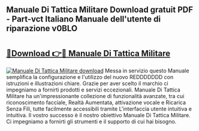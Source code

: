 ## Manuale Di Tattica Militare Download gratuit PDF - Part-vct Italiano Manuale dell'utente di riparazione v0BLO

# <h2><a href="http://dffckak.blite.top/?on=Manuale+Di+Tattica+Militare">🔗Download 👉🔴 Manuale Di Tattica Militare</a></h2>

[![Manuale Di Tattica Militare download](https://i.imgur.com/lujVjoI.png)](http://dffckak.blite.top/?on=Manuale+Di+Tattica+Militare)
Messa in servizio questo Manuale semplifica la configurazione e l'utilizzo del nuovo REDDDDDDD con istruzioni e illustrazioni chiare. Grazie per aver scelto il marchio ci impegniamo a fornirti prodotti e servizi eccezionali. Manuale Di Tattica Militare ha un'impressionante collezione di funzionalità avanzate, tra cui riconoscimento facciale, Realtà Aumentata, attivazione vocale e Ricarica Senza Fili, tutte facilmente accessibili tramite L'interfaccia utente intuitiva e intuitiva. Il vostro successo è il nostro obiettivo Manuale Di Tattica Militare. Ci impegniamo a fornirti gli strumenti e il supporto di cui hai bisogno.

